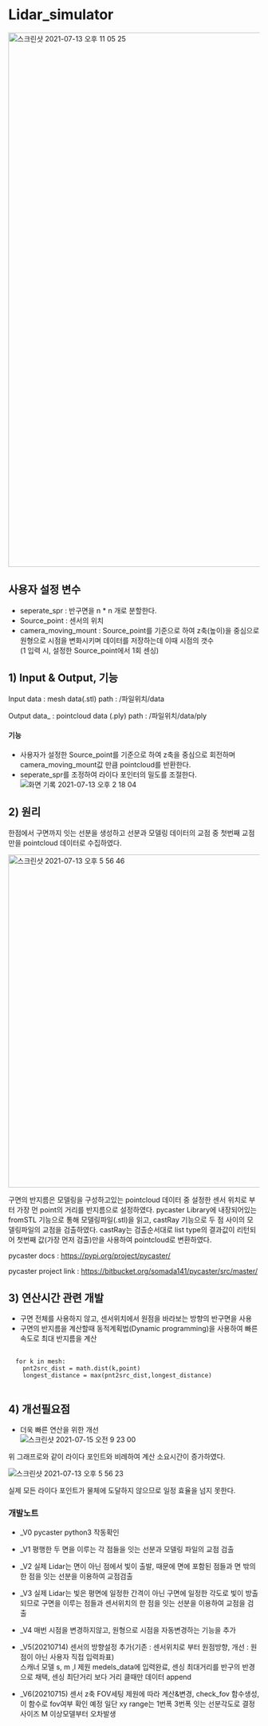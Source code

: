 # Lidar_simulator
<img width="1072" alt="스크린샷 2021-07-13 오후 11 05 25" src="https://user-images.githubusercontent.com/74070059/125466161-352dc433-338b-4b59-9a42-e25fcc479b32.png">

## 사용자 설정 변수
- seperate_spr : 반구면을 n * n 개로 분할한다.
- Source_point : 센서의 위치
- camera_moving_mount : Source_point를 기준으로 하여 z축(높이)을 중심으로 원형으로 시점을 변화시키며 데이터를 저장하는데 이때 시점의 갯수   
                        (1 입력 시, 설정한 Source_point에서 1회 센싱)

## 1) Input & Output, 기능
Input data : mesh data(.stl)
  path : /파일위치/data

Output data_ : pointcloud data (.ply)
  path : /파일위치/data/ply

#### 기능
  - 사용자가 설정한 Source_point를 기준으로 하여 z축을 중심으로 회전하며 camera_moving_mount값 만큼 pointcloud를 반환한다.
  - seperate_spr를 조정하여 라이다 포인터의 밀도를 조절한다.
  ![화면 기록 2021-07-13 오후 2 18 04](https://user-images.githubusercontent.com/74070059/125465590-1688c67c-b62b-4ad8-87e7-d58a898a9caf.gif)
  
## 2) 원리 
  한점에서 구면까지 잇는 선분을 생성하고 선분과 모델링 데이터의 교점 중 첫번째 교점만을 pointcloud 데이터로 수집하였다.
  
  <img width="668" alt="스크린샷 2021-07-13 오후 5 56 46" src="https://user-images.githubusercontent.com/74070059/125461379-6eade629-af03-4062-8032-8b4010234caa.png">
  
  구면의 반지름은 모델링을 구성하고있는 pointcloud 데이터 중 설정한 센서 위치로 부터 가장 먼 point의 거리를 반지름으로 설정하였다.
  pycaster Library에 내장되어있는 fromSTL 기능으로 통해 모델링파일(.stl)을 읽고, castRay 기능으로 두 점 사이의 모델링파일의 교점을 검출하였다.
  castRay는 검출순서대로 list type의 결과값이 리턴되어 첫번째 값(가장 먼저 검출)만을 사용하여 pointcloud로 변환하였다.

  pycaster docs : https://pypi.org/project/pycaster/
  
  pycaster project link : https://bitbucket.org/somada141/pycaster/src/master/

## 3) 연산시간 관련 개발
  + 구면 전체를 사용하지 않고, 센서위치에서 원점을 바라보는 방향의 반구면을 사용   
  + 구면의 반지름을 계산할때 동적계획법(Dynamic programming)을 사용하여 빠른속도로 최대 반지름을 계산   
  <pre>
  <code>
  for k in mesh:
    pnt2src_dist = math.dist(k,point)
    longest_distance = max(pnt2src_dist,longest_distance)
    </code>
</pre>
## 4) 개선필요점
  * 더욱 빠른 연산을 위한 개선   
  ![스크린샷 2021-07-15 오전 9 23 00](https://user-images.githubusercontent.com/74070059/125709172-67f27537-4fc0-4be8-88a7-414032bf3cd5.png)

  위 그래프로와 같이 라이다 포인트와 비례하여 계산 소요시간이 증가하였다. 
  
  ![스크린샷 2021-07-13 오후 5 56 23](https://user-images.githubusercontent.com/74070059/125462055-1be1b6fe-d28b-4960-a503-b2ffb0912f3e.png)
  
  실제 모든 라이다 포인트가 물체에 도달하지 않으므로 일정 효율을 넘지 못한다.
  
### 개발노트
  * _V0 pycaster python3 작동확인

  * _V1 평행한 두 면을 이루는 각 점들을 잇는 선분과 모델링 파일의 교점 검출

  * _V2 실제 Lidar는 면이 아닌 점에서 빛이 출발, 때문에 면에 포함된 점들과 면 밖의 한 점을 잇는 선분을 이용하여 교점검출

  * _V3 실제 Lidar는 빛은 평면에 일정한 간격이 아닌 구면에 일정한 각도로 빛이 방출되므로 구면을 이루는 점들과 센서위치의 한 점을 잇는 선분을 이용하여 교점을 검출
  
  * _V4 매번 시점을 변경하지않고, 원형으로 시점을 자동변경하는 기능을 추가

  * _V5(20210714) 센서의 방향설정 추가(기존 : 센서위치로 부터 원점방향, 개선 : 원점이 아닌 사용자 직접 입력좌표)   
    스캐너 모델 s, m ,l 제원 medels_data에 입력완료, 센싱 최대거리를 반구의 반경으로 채택, 센싱 최단거리 보다 거리 클때만 데이터 append 

  * _V6(20210715) 센서 z축 FOV세팅 제원에 따라 계산&변경, check_fov 함수생성, 이 함수로 fov여부 확인 예정
    일단 xy range는 1번폭 3번폭 잇는 선분각도로 결정 사이즈 M 이상모델부터 오차발생